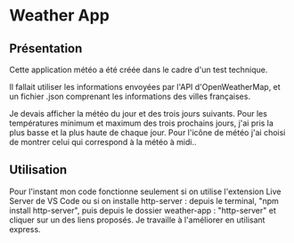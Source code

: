 # Weather App

## Présentation

Cette application météo a été créée dans le cadre d'un test technique.

Il fallait utiliser les informations envoyées par l'API d'OpenWeatherMap, et un fichier .json comprenant les informations des villes françaises.

Je devais afficher la météo du jour et des trois jours suivants.
Pour les températures minimum et maximum des trois prochains jours, j'ai pris la plus basse et la plus haute de chaque jour. Pour l'icône de météo j'ai choisi de montrer celui qui correspond à la météo à midi..

## Utilisation
Pour l'instant mon code fonctionne seulement si on utilise l'extension Live Server de VS Code ou si on installe http-server : depuis le terminal, "npm install http-server", puis depuis le dossier weather-app : "http-server" et cliquer sur un des liens proposés.
Je travaille à l'améliorer en utilisant express.